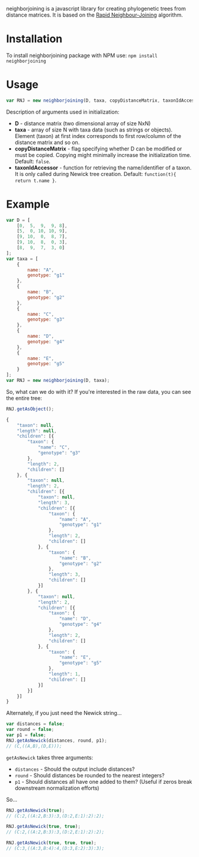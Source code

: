neighborjoining is a javascript library for creating phylogenetic trees from
distance matrices. It is based on the [Rapid Neighbour-Joining](http://pure.au.dk/ws/files/19821675/rapidNJ.pdf)
algorithm.

# Installation

To install neighborjoining package with NPM use: `npm install neighborjoining`

# Usage

```javascript
var RNJ = new neighborjoining(D, taxa, copyDistanceMatrix, taxonIdAccessor);
```

Description of arguments used in initialization:
* **D** - distance matrix (two dimensional array of size NxN)
* **taxa** - array of size N with taxa data (such as strings or objects). Element (taxon) at first index corresponds to first row/column of the distance matrix and so on.
* **copyDistanceMatrix** - flag specifying whether D can be modified or must be copied. Copying might minimally increase the initialization time. Default: `false`.
* **taxonIdAccessor** - function for retrieving the name/identifier of a taxon. It is only called during Newick tree creation. Default: `function(t){ return t.name }`.

# Example
```javascript
var D = [
    [0,  5,  9,  9, 8],
    [5,  0, 10, 10, 9],
    [9, 10,  0,  8, 7],
    [9, 10,  8,  0, 3],
    [8,  9,  7,  3, 0]
];
var taxa = [
    {
        name: "A",
        genotype: "g1"
    },
    {
        name: "B",
        genotype: "g2"
    },
    {
        name: "C",
        genotype: "g3"
    },
    {
        name: "D",
        genotype: "g4"
    },
    {
        name: "E",
        genotype: "g5"
    }
];
var RNJ = new neighborjoining(D, taxa);
```

So, what can we do with it? If you're interested in the raw data, you can see the entire tree:

```javascript
RNJ.getAsObject();

{
    "taxon": null,
    "length": null,
    "children": [{
        "taxon": {
            "name": "C",
            "genotype": "g3"
        },
        "length": 2,
        "children": []
    }, {
        "taxon": null,
        "length": 2,
        "children": [{
            "taxon": null,
            "length": 3,
            "children": [{
                "taxon": {
                    "name": "A",
                    "genotype": "g1"
                },
                "length": 2,
                "children": []
            }, {
                "taxon": {
                    "name": "B",
                    "genotype": "g2"
                },
                "length": 3,
                "children": []
            }]
        }, {
            "taxon": null,
            "length": 2,
            "children": [{
                "taxon": {
                    "name": "D",
                    "genotype": "g4"
                },
                "length": 2,
                "children": []
            }, {
                "taxon": {
                    "name": "E",
                    "genotype": "g5"
                },
                "length": 1,
                "children": []
            }]
        }]
    }]
}
```

Alternately, if you just need the Newick string...

```javascript
var distances = false;
var round = false;
var p1 = false;
RNJ.getAsNewick(distances, round, p1);
// (C,((A,B),(D,E)));
```

`getAsNewick` takes three arguments:
 - `distances` - Should the output include distances?
 - `round` - Should distances be rounded to the nearest integers?
 - `p1` - Should distances all have one added to them? (Useful if zeros break downstream normalization efforts)

So...

```javascript
RNJ.getAsNewick(true);
// (C:2,((A:2,B:3):3,(D:2,E:1):2):2);

RNJ.getAsNewick(true, true);
// (C:2,((A:2,B:3):3,(D:2,E:1):2):2);

RNJ.getAsNewick(true, true, true);
// (C:3,((A:3,B:4):4,(D:3,E:2):3):3);
```
